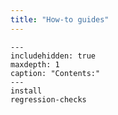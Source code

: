 ```yaml
---
title: "How-to guides"
---
```


```{toctree}
---
includehidden: true
maxdepth: 1
caption: "Contents:"
---
install
regression-checks
```
